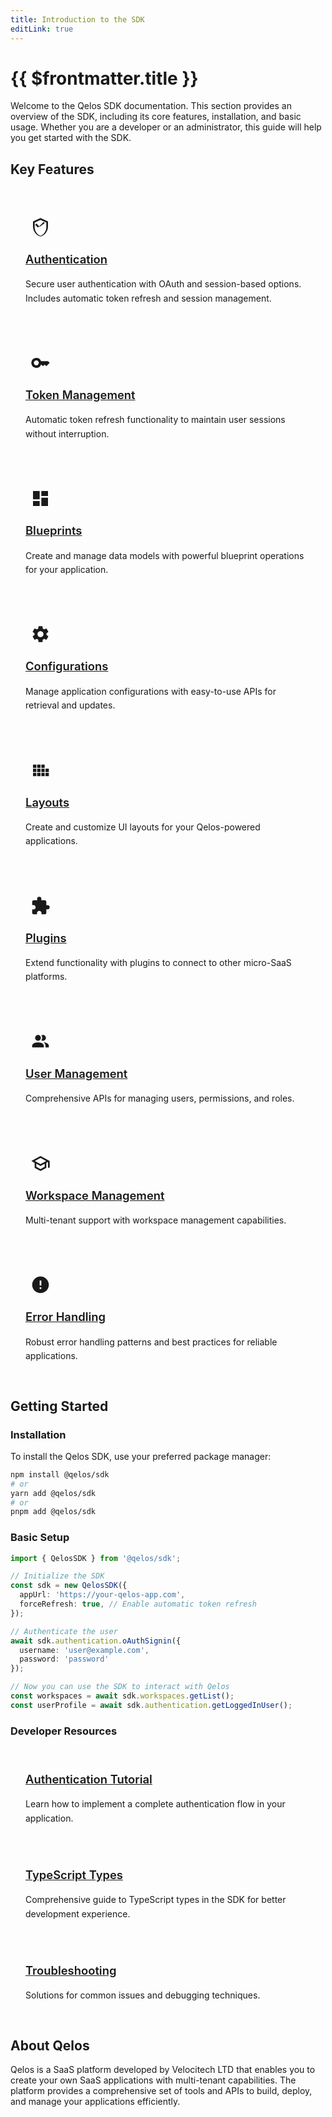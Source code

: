 ```yaml
---
title: Introduction to the SDK
editLink: true
---
```


# {{ $frontmatter.title }}

Welcome to the Qelos SDK documentation. This section provides an overview of the SDK, including its core features, installation, and basic usage. Whether you are a developer or an administrator, this guide will help you get started with the SDK.

## Key Features

<div class="vp-features">
  <div class="vp-feature">
    <div class="icon-container">
      <svg xmlns="http://www.w3.org/2000/svg" width="32" height="32" viewBox="0 0 24 24"><path fill="currentColor" d="M12 1L3 5v6c0 5.55 3.84 10.74 9 12c5.16-1.26 9-6.45 9-12V5l-9-4zm0 2.18l7 3.12v5.7c0 4.83-3.4 9.19-7 10.3c-3.6-1.11-7-5.47-7-10.3V6.3l7-3.12zm-1 8.32l-4-4l-1.41 1.41L9 12.32l6.71-6.71l1.41 1.41L11 11.5z"/></svg>
    </div>
    <h3><a href="/sdk/authentication">Authentication</a></h3>
    <p>Secure user authentication with OAuth and session-based options. Includes automatic token refresh and session management.</p>
  </div>
  <div class="vp-feature">
    <div class="icon-container">
      <svg xmlns="http://www.w3.org/2000/svg" width="32" height="32" viewBox="0 0 24 24"><path fill="currentColor" d="M21 10h-8.35A5.99 5.99 0 0 0 7 6c-3.31 0-6 2.69-6 6s2.69 6 6 6a5.99 5.99 0 0 0 5.65-4H13l2 2l2-2l2 2l4-4.04L21 10zM7 15c-1.65 0-3-1.35-3-3s1.35-3 3-3s3 1.35 3 3s-1.35 3-3 3z"/></svg>
    </div>
    <h3><a href="/sdk/token_refresh">Token Management</a></h3>
    <p>Automatic token refresh functionality to maintain user sessions without interruption.</p>
  </div>
  <div class="vp-feature">
    <div class="icon-container">
      <svg xmlns="http://www.w3.org/2000/svg" width="32" height="32" viewBox="0 0 24 24"><path fill="currentColor" d="M3 13h8V3H3v10zm0 8h8v-6H3v6zm10 0h8V11h-8v10zm0-18v6h8V3h-8z"/></svg>
    </div>
    <h3><a href="/sdk/blueprints_operations">Blueprints</a></h3>
    <p>Create and manage data models with powerful blueprint operations for your application.</p>
  </div>
  <div class="vp-feature">
    <div class="icon-container">
      <svg xmlns="http://www.w3.org/2000/svg" width="32" height="32" viewBox="0 0 24 24"><path fill="currentColor" d="M19.14 12.94c.04-.3.06-.61.06-.94c0-.32-.02-.64-.07-.94l2.03-1.58a.49.49 0 0 0 .12-.61l-1.92-3.32a.488.488 0 0 0-.59-.22l-2.39.96c-.5-.38-1.03-.7-1.62-.94l-.36-2.54a.484.484 0 0 0-.48-.41h-3.84c-.24 0-.43.17-.47.41l-.36 2.54c-.59.24-1.13.57-1.62.94l-2.39-.96c-.22-.08-.47 0-.59.22L2.74 8.87c-.12.21-.08.47.12.61l2.03 1.58c-.05.3-.09.63-.09.94s.02.64.07.94l-2.03 1.58a.49.49 0 0 0-.12.61l1.92 3.32c.12.22.37.29.59.22l2.39-.96c.5.38 1.03.7 1.62.94l.36 2.54c.05.24.24.41.48.41h3.84c.24 0 .44-.17.47-.41l.36-2.54c.59-.24 1.13-.56 1.62-.94l2.39.96c.22.08.47 0 .59-.22l1.92-3.32c.12-.22.07-.47-.12-.61l-2.01-1.58zM12 15.6c-1.98 0-3.6-1.62-3.6-3.6s1.62-3.6 3.6-3.6s3.6 1.62 3.6 3.6s-1.62 3.6-3.6 3.6z"/></svg>
    </div>
    <h3><a href="/sdk/managing_configurations">Configurations</a></h3>
    <p>Manage application configurations with easy-to-use APIs for retrieval and updates.</p>
  </div>
  <div class="vp-feature">
    <div class="icon-container">
      <svg xmlns="http://www.w3.org/2000/svg" width="32" height="32" viewBox="0 0 24 24"><path fill="currentColor" d="M3 9h4V5H3v4zm0 5h4v-4H3v4zm5 0h4v-4H8v4zm5 0h4v-4h-4v4zM8 9h4V5H8v4zm5-4v4h4V5h-4zm5 9h4v-4h-4v4zm0 5h4v-4h-4v4zm-5 0h4v-4h-4v4zm-5 0h4v-4H8v4zm-5 0h4v-4H3v4z"/></svg>
    </div>
    <h3><a href="/sdk/managing_layouts">Layouts</a></h3>
    <p>Create and customize UI layouts for your Qelos-powered applications.</p>
  </div>
  <div class="vp-feature">
    <div class="icon-container">
      <svg xmlns="http://www.w3.org/2000/svg" width="32" height="32" viewBox="0 0 24 24"><path fill="currentColor" d="M20.5 11H19V7c0-1.1-.9-2-2-2h-4V3.5a2.5 2.5 0 0 0-5 0V5H4c-1.1 0-1.99.9-1.99 2v3.8H3.5c1.49 0 2.7 1.21 2.7 2.7s-1.21 2.7-2.7 2.7H2V20c0 1.1.9 2 2 2h3.8v-1.5c0-1.49 1.21-2.7 2.7-2.7s2.7 1.21 2.7 2.7V22H17c1.1 0 2-.9 2-2v-4h1.5a2.5 2.5 0 0 0 0-5z"/></svg>
    </div>
    <h3><a href="/sdk/managing_plugins">Plugins</a></h3>
    <p>Extend functionality with plugins to connect to other micro-SaaS platforms.</p>
  </div>
  <div class="vp-feature">
    <div class="icon-container">
      <svg xmlns="http://www.w3.org/2000/svg" width="32" height="32" viewBox="0 0 24 24"><path fill="currentColor" d="M16 17v2H2v-2s0-4 7-4s7 4 7 4m-3.5-9.5A3.5 3.5 0 1 0 9 11a3.5 3.5 0 0 0 3.5-3.5m3.44 5.5A5.32 5.32 0 0 1 18 17v2h4v-2s0-3.63-6.06-4M15 4a3.39 3.39 0 0 0-1.93.59a5 5 0 0 1 0 5.82A3.39 3.39 0 0 0 15 11a3.5 3.5 0 0 0 0-7z"/></svg>
    </div>
    <h3><a href="/sdk/managing_users">User Management</a></h3>
    <p>Comprehensive APIs for managing users, permissions, and roles.</p>
  </div>
  <div class="vp-feature">
    <div class="icon-container">
      <svg xmlns="http://www.w3.org/2000/svg" width="32" height="32" viewBox="0 0 24 24"><path fill="currentColor" d="M12 3L1 9l4 2.18v6L12 21l7-3.82v-6l2-1.09V17h2V9L12 3m6.82 6L12 12.72L5.18 9L12 5.28L18.82 9M17 16l-5 2.72L7 16v-3.73L12 15l5-2.73V16z"/></svg>
    </div>
    <h3><a href="/sdk/managing_workspaces">Workspace Management</a></h3>
    <p>Multi-tenant support with workspace management capabilities.</p>
  </div>
  <div class="vp-feature">
    <div class="icon-container">
      <svg xmlns="http://www.w3.org/2000/svg" width="32" height="32" viewBox="0 0 24 24"><path fill="currentColor" d="M12 2C6.48 2 2 6.48 2 12s4.48 10 10 10s10-4.48 10-10S17.52 2 12 2zm1 15h-2v-2h2v2zm0-4h-2V7h2v6z"/></svg>
    </div>
    <h3><a href="/sdk/error_handling">Error Handling</a></h3>
    <p>Robust error handling patterns and best practices for reliable applications.</p>
  </div>
</div>

<style>
.vp-features {
  display: grid;
  grid-template-columns: repeat(auto-fit, minmax(280px, 1fr));
  gap: 20px;
  margin: 2rem 0;
}

.vp-feature {
  background-color: var(--vp-c-bg-soft);
  border-radius: 12px;
  padding: 24px;
  transition: all 0.3s;
  border: 1px solid var(--vp-c-divider);
}

.vp-feature:hover {
  box-shadow: 0 4px 12px rgba(0, 0, 0, 0.1);
  transform: translateY(-2px);
  border-color: var(--vp-c-brand);
}

.icon-container {
  display: flex;
  align-items: center;
  justify-content: center;
  width: 48px;
  height: 48px;
  border-radius: 12px;
  background-color: var(--vp-c-brand-soft);
  margin-bottom: 16px;
}

.icon-container svg {
  color: var(--vp-c-brand);
}

.vp-feature h3 {
  margin-top: 0;
  font-size: 1.15rem;
  font-weight: 600;
}

.vp-feature p {
  margin-bottom: 0;
  color: var(--vp-c-text-2);
  line-height: 1.6;
}
</style>

## Getting Started

### Installation

To install the Qelos SDK, use your preferred package manager:

```bash
npm install @qelos/sdk
# or
yarn add @qelos/sdk
# or
pnpm add @qelos/sdk
```

### Basic Setup

```typescript
import { QelosSDK } from '@qelos/sdk';

// Initialize the SDK
const sdk = new QelosSDK({
  appUrl: 'https://your-qelos-app.com',
  forceRefresh: true, // Enable automatic token refresh
});

// Authenticate the user
await sdk.authentication.oAuthSignin({
  username: 'user@example.com',
  password: 'password'
});

// Now you can use the SDK to interact with Qelos
const workspaces = await sdk.workspaces.getList();
const userProfile = await sdk.authentication.getLoggedInUser();
```

### Developer Resources

<div class="vp-features">
  <div class="vp-feature">
    <h3><a href="/sdk/tutorials/authentication_flow">Authentication Tutorial</a></h3>
    <p>Learn how to implement a complete authentication flow in your application.</p>
  </div>
  <div class="vp-feature">
    <h3><a href="/sdk/typescript_types">TypeScript Types</a></h3>
    <p>Comprehensive guide to TypeScript types in the SDK for better development experience.</p>
  </div>
  <div class="vp-feature">
    <h3><a href="/sdk/troubleshooting">Troubleshooting</a></h3>
    <p>Solutions for common issues and debugging techniques.</p>
  </div>
</div>

## About Qelos

Qelos is a SaaS platform developed by Velocitech LTD that enables you to create your own SaaS applications with multi-tenant capabilities. The platform provides a comprehensive set of tools and APIs to build, deploy, and manage your applications efficiently.



